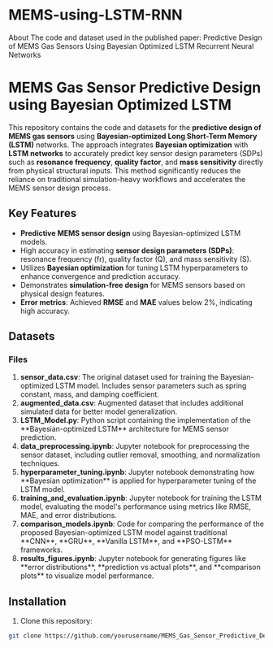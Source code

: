 # MEMS-using-LSTM-RNN
About The code and dataset used in the published paper: Predictive Design of MEMS Gas Sensors Using Bayesian Optimized LSTM Recurrent Neural Networks
# MEMS Gas Sensor Predictive Design using Bayesian Optimized LSTM

This repository contains the code and datasets for the **predictive design of MEMS gas sensors** using **Bayesian-optimized Long Short-Term Memory (LSTM)** networks. The approach integrates **Bayesian optimization** with **LSTM networks** to accurately predict key sensor design parameters (SDPs) such as **resonance frequency**, **quality factor**, and **mass sensitivity** directly from physical structural inputs. This method significantly reduces the reliance on traditional simulation-heavy workflows and accelerates the MEMS sensor design process.

## Key Features
- **Predictive MEMS sensor design** using Bayesian-optimized LSTM models.
- High accuracy in estimating **sensor design parameters (SDPs)**: resonance frequency (fr), quality factor (Q), and mass sensitivity (S).
- Utilizes **Bayesian optimization** for tuning LSTM hyperparameters to enhance convergence and prediction accuracy.
- Demonstrates **simulation-free design** for MEMS sensors based on physical design features.
- **Error metrics**: Achieved **RMSE** and **MAE** values below 2%, indicating high accuracy.
  
## Datasets
### Files
<ol>
  <li><b>sensor_data.csv</b>: The original dataset used for training the Bayesian-optimized LSTM model. Includes sensor parameters such as spring constant, mass, and damping coefficient.</li>
  <li><b>augmented_data.csv</b>: Augmented dataset that includes additional simulated data for better model generalization.</li>
  <li><b>LSTM_Model.py</b>: Python script containing the implementation of the **Bayesian-optimized LSTM** architecture for MEMS sensor prediction.</li>
  <li><b>data_preprocessing.ipynb</b>: Jupyter notebook for preprocessing the sensor dataset, including outlier removal, smoothing, and normalization techniques.</li>
  <li><b>hyperparameter_tuning.ipynb</b>: Jupyter notebook demonstrating how **Bayesian optimization** is applied for hyperparameter tuning of the LSTM model.</li>
  <li><b>training_and_evaluation.ipynb</b>: Jupyter notebook for training the LSTM model, evaluating the model's performance using metrics like RMSE, MAE, and error distributions.</li>
  <li><b>comparison_models.ipynb</b>: Code for comparing the performance of the proposed Bayesian-optimized LSTM model against traditional **CNN**, **GRU**, **Vanilla LSTM**, and **PSO-LSTM** frameworks.</li>
  <li><b>results_figures.ipynb</b>: Jupyter notebook for generating figures like **error distributions**, **prediction vs actual plots**, and **comparison plots** to visualize model performance.</li>
</ol>

## Installation

1. Clone this repository:

```bash
git clone https://github.com/yourusername/MEMS_Gas_Sensor_Predictive_Design.git
